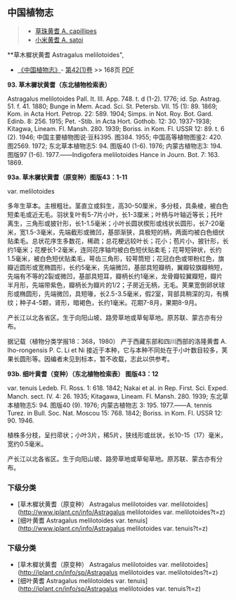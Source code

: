 
## 中国植物志

> * [草珠黄耆  A.  capillipes](Astragalus-capillipes-草珠黄耆.md)
> * [小米黄耆  A.  satoi](Astragalus-satoi-小米黄耆.md)


**草木樨状黄耆 Astragalus melilotoides",


* [《中国植物志》](http://www.iplant.cn/frps)- [第42(1)卷](http://www.iplant.cn/frps/vol/42(1)) >> 168页 [PDF](http://www.iplant.cn/frps/pdf/42(1)/168.pdf)


**93. 草木樨状黄耆（东北植物检索表）**

Astragalus melilotoides Pall. It. III. App. 748. t. d (1-2). 1776; id. Sp. Astrag. 51. f. 41. 1880; Bunge in Mem. Acad. Sci. St. Petersb. VII. 15 (1): 89. 1869; Kom. in Acta Hort. Petrop. 22: 589. 1904; Simps. in Not. Roy. Bot. Gard. Edinb. 8: 256. 1915; Pet. -Stib. in Acta Hort. Gothob. 12: 30. 1937-1938; Kitagwa, Lineam. Fl. Mansh. 280. 1939; Boriss. in Kom. Fl. USSR 12: 89. t. 6 (2). 1946; 中国主要植物图说·豆科395. 图384. 1955; 中国高等植物图鉴2: 420. 图2569. 1972; 东北草本植物志5: 94. 图版40 (1-6). 1976; 内蒙古植物志3: 194. 图版97 (1-6). 1977.——Indigofera melilotoides Hance in Journ. Bot. 7: 163. 1869.

**93a. 草木樨状黄耆（原变种）图版43：1-11**

var. melilotoides

多年生草本。主根粗壮。茎直立或斜生，高30-50厘米，多分枝，具条棱，被白色短柔毛或近无毛。羽状复叶有5-7片小叶，长1-3厘米；叶柄与叶轴近等长；托叶离生，三角形或披针形，长1-1.5毫米；小叶长圆状楔形或线状长圆形，长7-20毫米，宽1.5-3毫米，先端截形或微凹，基部渐狭，具极短的柄，两面均被白色细伏贴柔毛。总状花序生多数花，稀疏；总花梗远较叶长；花小；苞片小，披针形，长约1毫米；花梗长1-2毫米，连同花序轴均被白色短伏贴柔毛；花萼短钟状，长约1.5毫米，被白色短伏贴柔毛，萼齿三角形，较萼筒短；花冠白色或带粉红色，旗瓣近圆形或宽椭圆形，长约5毫米，先端微凹，基部具短瓣柄，翼瓣较旗瓣稍短，先端有不等的2裂或微凹，基部具短耳，瓣柄长约1毫米，龙骨瓣较翼瓣短，瓣片半月形，先端带紫色，瓣柄长为瓣片的1/2；子房近无柄，无毛。荚果宽倒卵状球形或椭圆形，先端微凹，具短喙，长2.5-3.5毫米，假2室，背部具稍深的沟，有横纹；种子4-5颗，肾形，暗褐色，长约1毫米。花期7-8月，果期8-9月。

产长江以北各省区。生于向阳山坡、路旁草地或草甸草地。原苏联、蒙古亦有分布。

据记载（植物分类学报18：368，1980） 产于西藏东部和四川西部的洛隆黄耆 A. lho-rongensis P. C. Li et Ni 接近于本种，它与本种不同处在于小叶数目较多，荚果长圆形等。因编者未见到标本，暂不收载，志此以供参考。

**93b. 细叶黄耆（变种）（东北植物检索表） 图版43：12**

var. tenuis Ledeb. Fl. Ross. 1: 618. 1842; Nakai et al. in Rep. First. Sci. Exped. Manch. sect. IV. 4: 26. 1935; Kitagawa, Lineam. Fl. Mansh. 280. 1939; 东北草本植物志5: 94. 图版40 (9). 1976; 内蒙古植物志 3: 195. 1977.——A. tennis Turez. in Bull. Soc. Nat. Moscou 15: 768. 1842; Boriss. in Kom. Fl. USSR 12: 90. 1946.

植株多分枝，呈扫帚状；小叶3片，稀5片，狭线形或丝状，长10-15（17）毫米，宽约0.5毫米。

产长江以北各省区。生于向阳山坡、路旁草地或草甸草地。原苏联、蒙古亦有分布。

### 下级分类
* [草木樨状黄耆（原变种）  Astragalus melilotoides var. melilotoides](http://www.iplant.cn/info/Astragalus melilotoides var. melilotoides?t=z)
* [细叶黄耆  Astragalus melilotoides var. tenuis](http://www.iplant.cn/info/Astragalus melilotoides var. tenuis?t=z)

### 下级分类
* [草木樨状黄耆（原变种）  Astragalus melilotoides var. melilotoides](http://iplant.cn/info/sp/Astragalus melilotoides var. melilotoides?t=z)
* [细叶黄耆  Astragalus melilotoides var. tenuis](http://iplant.cn/info/sp/Astragalus melilotoides var. tenuis?t=z)
